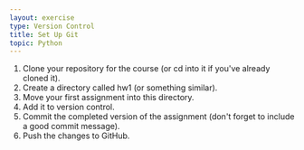 ```yaml
---
layout: exercise
type: Version Control
title: Set Up Git
topic: Python
---
```


1. Clone your repository for the course (or cd into it if you've already cloned
   it).
2. Create a directory called hw1 (or something similar).
3. Move your first assignment into this directory.
4. Add it to version control.
5. Commit the completed version of the assignment (don't forget to include a
   good commit message).
6. Push the changes to GitHub.

